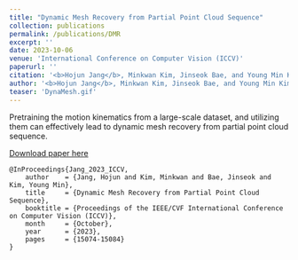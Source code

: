 ```yaml
---
title: "Dynamic Mesh Recovery from Partial Point Cloud Sequence"
collection: publications
permalink: /publications/DMR
excerpt: ''
date: 2023-10-06
venue: 'International Conference on Computer Vision (ICCV)'
paperurl: ''
citation: '<b>Hojun Jang</b>, Minkwan Kim, Jinseok Bae, and Young Min Kim, Dynamic Mesh Recovery from Partial Point Cloud Sequence, in <i>Proceedings of the IEEE/CVF International Conference on Computer Vision (ICCV)</i>, 2023.'
author: '<b>Hojun Jang</b>, Minkwan Kim, Jinseok Bae, and Young Min Kim'
teaser: 'DynaMesh.gif'
---
```

Pretraining the motion kinematics from a large-scale dataset, and utilizing them can effectively lead to dynamic mesh recovery from partial point cloud sequence.

[Download paper here](https://openaccess.thecvf.com/content/ICCV2023/html/Jang_Dynamic_Mesh_Recovery_from_Partial_Point_Cloud_Sequence_ICCV_2023_paper.html)

```
@InProceedings{Jang_2023_ICCV,
    author    = {Jang, Hojun and Kim, Minkwan and Bae, Jinseok and Kim, Young Min},
    title     = {Dynamic Mesh Recovery from Partial Point Cloud Sequence},
    booktitle = {Proceedings of the IEEE/CVF International Conference on Computer Vision (ICCV)},
    month     = {October},
    year      = {2023},
    pages     = {15074-15084}
}
```